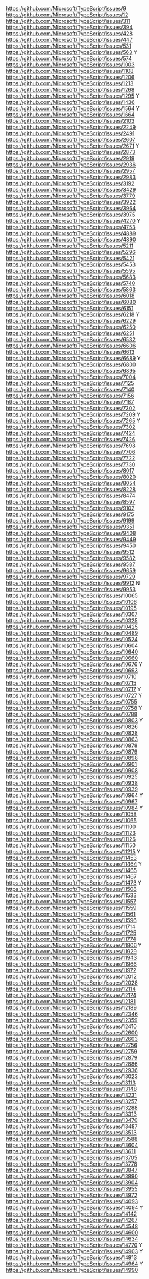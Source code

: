 https://github.com/Microsoft/TypeScript/issues/9
https://github.com/Microsoft/TypeScript/issues/12
https://github.com/Microsoft/TypeScript/issues/311
https://github.com/Microsoft/TypeScript/issues/394
https://github.com/Microsoft/TypeScript/issues/428
https://github.com/Microsoft/TypeScript/issues/447
https://github.com/Microsoft/TypeScript/issues/531
https://github.com/Microsoft/TypeScript/issues/563    Y
https://github.com/Microsoft/TypeScript/issues/574
https://github.com/Microsoft/TypeScript/issues/1003
https://github.com/Microsoft/TypeScript/issues/1108
https://github.com/Microsoft/TypeScript/issues/1206
https://github.com/Microsoft/TypeScript/issues/1213
https://github.com/Microsoft/TypeScript/issues/1268
https://github.com/Microsoft/TypeScript/issues/1295   Y
https://github.com/Microsoft/TypeScript/issues/1436
https://github.com/Microsoft/TypeScript/issues/1564   Y
https://github.com/Microsoft/TypeScript/issues/1664
https://github.com/Microsoft/TypeScript/issues/2103
https://github.com/Microsoft/TypeScript/issues/2249
https://github.com/Microsoft/TypeScript/issues/2491
https://github.com/Microsoft/TypeScript/issues/2607
https://github.com/Microsoft/TypeScript/issues/2671   Y
https://github.com/Microsoft/TypeScript/issues/2873
https://github.com/Microsoft/TypeScript/issues/2919
https://github.com/Microsoft/TypeScript/issues/2936
https://github.com/Microsoft/TypeScript/issues/2957
https://github.com/Microsoft/TypeScript/issues/2983
https://github.com/Microsoft/TypeScript/issues/3192
https://github.com/Microsoft/TypeScript/issues/3429
https://github.com/Microsoft/TypeScript/issues/3779
https://github.com/Microsoft/TypeScript/issues/3922
https://github.com/Microsoft/TypeScript/issues/3964
https://github.com/Microsoft/TypeScript/issues/3975
https://github.com/Microsoft/TypeScript/issues/4270   Y
https://github.com/Microsoft/TypeScript/issues/4753
https://github.com/Microsoft/TypeScript/issues/4889
https://github.com/Microsoft/TypeScript/issues/4890
https://github.com/Microsoft/TypeScript/issues/5211
https://github.com/Microsoft/TypeScript/issues/5296
https://github.com/Microsoft/TypeScript/issues/5421
https://github.com/Microsoft/TypeScript/issues/5453
https://github.com/Microsoft/TypeScript/issues/5595
https://github.com/Microsoft/TypeScript/issues/5683
https://github.com/Microsoft/TypeScript/issues/5740
https://github.com/Microsoft/TypeScript/issues/5863
https://github.com/Microsoft/TypeScript/issues/6018
https://github.com/Microsoft/TypeScript/issues/6080
https://github.com/Microsoft/TypeScript/issues/6151
https://github.com/Microsoft/TypeScript/issues/6218   Y
https://github.com/Microsoft/TypeScript/issues/6229
https://github.com/Microsoft/TypeScript/issues/6250
https://github.com/Microsoft/TypeScript/issues/6251
https://github.com/Microsoft/TypeScript/issues/6532
https://github.com/Microsoft/TypeScript/issues/6606
https://github.com/Microsoft/TypeScript/issues/6613
https://github.com/Microsoft/TypeScript/issues/6689   Y
https://github.com/Microsoft/TypeScript/issues/6800
https://github.com/Microsoft/TypeScript/issues/6895
https://github.com/Microsoft/TypeScript/issues/7004
https://github.com/Microsoft/TypeScript/issues/7125
https://github.com/Microsoft/TypeScript/issues/7140
https://github.com/Microsoft/TypeScript/issues/7156
https://github.com/Microsoft/TypeScript/issues/7187
https://github.com/Microsoft/TypeScript/issues/7302
https://github.com/Microsoft/TypeScript/issues/7209   Y
https://github.com/Microsoft/TypeScript/issues/7265   Y
https://github.com/Microsoft/TypeScript/issues/7302
https://github.com/Microsoft/TypeScript/issues/7424
https://github.com/Microsoft/TypeScript/issues/7426
https://github.com/Microsoft/TypeScript/issues/7698
https://github.com/Microsoft/TypeScript/issues/7706
https://github.com/Microsoft/TypeScript/issues/7722
https://github.com/Microsoft/TypeScript/issues/7730
https://github.com/Microsoft/TypeScript/issues/8017
https://github.com/Microsoft/TypeScript/issues/8020
https://github.com/Microsoft/TypeScript/issues/8054
https://github.com/Microsoft/TypeScript/issues/8228
https://github.com/Microsoft/TypeScript/issues/8474
https://github.com/Microsoft/TypeScript/issues/8597
https://github.com/Microsoft/TypeScript/issues/9102
https://github.com/Microsoft/TypeScript/issues/9175
https://github.com/Microsoft/TypeScript/issues/9199
https://github.com/Microsoft/TypeScript/issues/9351
https://github.com/Microsoft/TypeScript/issues/9408
https://github.com/Microsoft/TypeScript/issues/9449
https://github.com/Microsoft/TypeScript/issues/9450
https://github.com/Microsoft/TypeScript/issues/9512
https://github.com/Microsoft/TypeScript/issues/9582
https://github.com/Microsoft/TypeScript/issues/9587
https://github.com/Microsoft/TypeScript/issues/9659
https://github.com/Microsoft/TypeScript/issues/9729
https://github.com/Microsoft/TypeScript/issues/9912   N
https://github.com/Microsoft/TypeScript/issues/9953
https://github.com/Microsoft/TypeScript/issues/10065
https://github.com/Microsoft/TypeScript/issues/10106
https://github.com/Microsoft/TypeScript/issues/10195
https://github.com/Microsoft/TypeScript/issues/10307
https://github.com/Microsoft/TypeScript/issues/10325
https://github.com/Microsoft/TypeScript/issues/10425
https://github.com/Microsoft/TypeScript/issues/10489
https://github.com/Microsoft/TypeScript/issues/10524
https://github.com/Microsoft/TypeScript/issues/10604
https://github.com/Microsoft/TypeScript/issues/10640
https://github.com/Microsoft/TypeScript/issues/10660
https://github.com/Microsoft/TypeScript/issues/10676  Y
https://github.com/Microsoft/TypeScript/issues/10693
https://github.com/Microsoft/TypeScript/issues/10710
https://github.com/Microsoft/TypeScript/issues/10715
https://github.com/Microsoft/TypeScript/issues/10717  Y
https://github.com/Microsoft/TypeScript/issues/10727  Y
https://github.com/Microsoft/TypeScript/issues/10755
https://github.com/Microsoft/TypeScript/issues/10758  Y
https://github.com/Microsoft/TypeScript/issues/10788
https://github.com/Microsoft/TypeScript/issues/10803  Y
https://github.com/Microsoft/TypeScript/issues/10826
https://github.com/Microsoft/TypeScript/issues/10828
https://github.com/Microsoft/TypeScript/issues/10863
https://github.com/Microsoft/TypeScript/issues/10878
https://github.com/Microsoft/TypeScript/issues/10879
https://github.com/Microsoft/TypeScript/issues/10898
https://github.com/Microsoft/TypeScript/issues/10901
https://github.com/Microsoft/TypeScript/issues/10908
https://github.com/Microsoft/TypeScript/issues/10925
https://github.com/Microsoft/TypeScript/issues/10938
https://github.com/Microsoft/TypeScript/issues/10939
https://github.com/Microsoft/TypeScript/issues/10964  Y
https://github.com/Microsoft/TypeScript/issues/10967
https://github.com/Microsoft/TypeScript/issues/10984  Y
https://github.com/Microsoft/TypeScript/issues/11058
https://github.com/Microsoft/TypeScript/issues/11065
https://github.com/Microsoft/TypeScript/issues/11100
https://github.com/Microsoft/TypeScript/issues/11123
https://github.com/Microsoft/TypeScript/issues/11126
https://github.com/Microsoft/TypeScript/issues/11150
https://github.com/Microsoft/TypeScript/issues/11215  Y
https://github.com/Microsoft/TypeScript/issues/11453
https://github.com/Microsoft/TypeScript/issues/11464  Y
https://github.com/Microsoft/TypeScript/issues/11465
https://github.com/Microsoft/TypeScript/issues/11467
https://github.com/Microsoft/TypeScript/issues/11473  Y
https://github.com/Microsoft/TypeScript/issues/11508
https://github.com/Microsoft/TypeScript/issues/11533
https://github.com/Microsoft/TypeScript/issues/11557
https://github.com/Microsoft/TypeScript/issues/11559
https://github.com/Microsoft/TypeScript/issues/11561
https://github.com/Microsoft/TypeScript/issues/11596
https://github.com/Microsoft/TypeScript/issues/11714
https://github.com/Microsoft/TypeScript/issues/11725
https://github.com/Microsoft/TypeScript/issues/11774
https://github.com/Microsoft/TypeScript/issues/11806  Y
https://github.com/Microsoft/TypeScript/issues/11929
https://github.com/Microsoft/TypeScript/issues/11943
https://github.com/Microsoft/TypeScript/issues/11966
https://github.com/Microsoft/TypeScript/issues/11972
https://github.com/Microsoft/TypeScript/issues/12012
https://github.com/Microsoft/TypeScript/issues/12028
https://github.com/Microsoft/TypeScript/issues/12114
https://github.com/Microsoft/TypeScript/issues/12174
https://github.com/Microsoft/TypeScript/issues/12181
https://github.com/Microsoft/TypeScript/issues/12189
https://github.com/Microsoft/TypeScript/issues/12346
https://github.com/Microsoft/TypeScript/issues/12359
https://github.com/Microsoft/TypeScript/issues/12410
https://github.com/Microsoft/TypeScript/issues/12600
https://github.com/Microsoft/TypeScript/issues/12603
https://github.com/Microsoft/TypeScript/issues/12756
https://github.com/Microsoft/TypeScript/issues/12759
https://github.com/Microsoft/TypeScript/issues/12879
https://github.com/Microsoft/TypeScript/issues/12886
https://github.com/Microsoft/TypeScript/issues/12936
https://github.com/Microsoft/TypeScript/issues/13023
https://github.com/Microsoft/TypeScript/issues/13113
https://github.com/Microsoft/TypeScript/issues/13148
https://github.com/Microsoft/TypeScript/issues/13231
https://github.com/Microsoft/TypeScript/issues/13257
https://github.com/Microsoft/TypeScript/issues/13288
https://github.com/Microsoft/TypeScript/issues/13313
https://github.com/Microsoft/TypeScript/issues/13470
https://github.com/Microsoft/TypeScript/issues/13487
https://github.com/Microsoft/TypeScript/issues/13513
https://github.com/Microsoft/TypeScript/issues/13588
https://github.com/Microsoft/TypeScript/issues/13604
https://github.com/Microsoft/TypeScript/issues/13611
https://github.com/Microsoft/TypeScript/issues/13705
https://github.com/Microsoft/TypeScript/issues/13778
https://github.com/Microsoft/TypeScript/issues/13847
https://github.com/Microsoft/TypeScript/issues/13890
https://github.com/Microsoft/TypeScript/issues/13904
https://github.com/Microsoft/TypeScript/issues/13955
https://github.com/Microsoft/TypeScript/issues/13972
https://github.com/Microsoft/TypeScript/issues/14093
https://github.com/Microsoft/TypeScript/issues/14094  Y
https://github.com/Microsoft/TypeScript/issues/14142
https://github.com/Microsoft/TypeScript/issues/14267
https://github.com/Microsoft/TypeScript/issues/14548
https://github.com/Microsoft/TypeScript/issues/14600
https://github.com/Microsoft/TypeScript/issues/14634
https://github.com/Microsoft/TypeScript/issues/14770  Y
https://github.com/Microsoft/TypeScript/issues/14903  Y
https://github.com/Microsoft/TypeScript/issues/14913
https://github.com/Microsoft/TypeScript/issues/14964  Y
https://github.com/Microsoft/TypeScript/issues/14990
